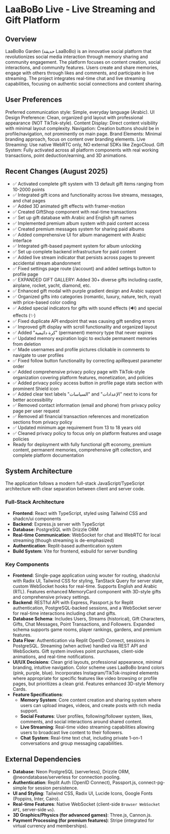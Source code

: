 # LaaBoBo Live - Live Streaming and Gift Platform

## Overview
LaaBoBo Garden (حديقة LaaBoBo) is an innovative social platform that revolutionizes social media interaction through memory sharing and community engagement. The platform focuses on content creation, social interactions, and community features. Users create and share memories, engage with others through likes and comments, and participate in live streaming. The project integrates real-time chat and live streaming capabilities, focusing on authentic social connections and content sharing.

## User Preferences
Preferred communication style: Simple, everyday language (Arabic).
UI Design Preference: Clean, organized grid layout with professional appearance (NOT TikTok-style).
Content Display: Direct content visibility with minimal layout complexity.
Navigation: Creation buttons should be in profile/navigation, not prominently on main page.
Brand Elements: Minimal branding approach, focus on content over branding elements.
Live Streaming: Use native WebRTC only, NO external SDKs like ZegoCloud.
Gift System: Fully activated across all platform components with real working transactions, point deduction/earning, and 3D animations.

## Recent Changes (August 2025)
- ✅ Activated complete gift system with 13 default gift items ranging from 10-2000 points
- ✅ Integrated gift icons and functionality across live streams, messages, and chat pages
- ✅ Added 3D animated gift effects with framer-motion
- ✅ Created GiftShop component with real-time transactions
- ✅ Set up gift database with Arabic and English gift names
- ✅ Implemented premium album system with paid content access
- ✅ Created premium messages system for sharing paid albums
- ✅ Added comprehensive UI for album management with Arabic interface
- ✅ Integrated gift-based payment system for album unlocking
- ✅ Set up complete backend infrastructure for paid content
- ✅ Added live stream indicator that persists across pages to prevent accidental stream abandonment
- ✅ Fixed settings page route (/account) and added settings button to profile page
- ✅ EXPANDED GIFT GALLERY: Added 30+ diverse gifts including castle, airplane, rocket, yacht, diamond, etc.
- ✅ Enhanced gift modal with purple gradient design and Arabic support
- ✅ Organized gifts into categories (romantic, luxury, nature, tech, royal) with price-based color coding
- ✅ Added special indicators for gifts with sound effects (🔊) and special effects (✨)
- ✅ Fixed duplicate API endpoint that was causing gift sending errors
- ✅ Improved gift display with scroll functionality and organized layout
- ✅ Added "كرة دائيمية" (permanent) memory type that never expires
- ✅ Updated memory expiration logic to exclude permanent memories from deletion
- ✅ Made usernames and profile pictures clickable in comments to navigate to user profiles
- ✅ Fixed follow button functionality by correcting apiRequest parameter order
- ✅ Added comprehensive privacy policy page with TikTok-style organization covering platform features, monetization, and policies
- ✅ Added privacy policy access button in profile page stats section with prominent Shield icon
- ✅ Added clear text labels "السياسات" and "الإعدادات" next to icons for better accessibility
- ✅ Removed contact information (email and phone) from privacy policy page per user request
- ✅ Removed all financial transaction references and monetization sections from privacy policy
- ✅ Updated minimum age requirement from 13 to 18 years old
- ✅ Cleaned privacy policy to focus only on platform features and usage policies
- Ready for deployment with fully functional gift economy, premium content, permanent memories, comprehensive gift collection, and complete platform documentation

## System Architecture
The application follows a modern full-stack JavaScript/TypeScript architecture with clear separation between client and server code.

### Full-Stack Architecture
- **Frontend**: React with TypeScript, styled using Tailwind CSS and shadcn/ui components
- **Backend**: Express.js server with TypeScript
- **Database**: PostgreSQL with Drizzle ORM
- **Real-time Communication**: WebSocket for chat and WebRTC for local streaming (though streaming is de-emphasized)
- **Authentication**: Replit-based authentication system
- **Build System**: Vite for frontend, esbuild for server bundling

### Key Components
- **Frontend**: Single-page application using wouter for routing, shadcn/ui with Radix UI, Tailwind CSS for styling, TanStack Query for server state, custom WebSocket hooks for real-time. Supports English and Arabic (RTL). Features enhanced MemoryCard component with 3D-style gifts and comprehensive privacy settings.
- **Backend**: RESTful API with Express, Passport.js for Replit authentication, PostgreSQL-backed sessions, and a WebSocket server for real-time interactions including chat and gifts.
- **Database Schema**: Includes Users, Streams (historical), Gift Characters, Gifts, Chat Messages, Point Transactions, and Followers. Expanded schema supports game rooms, player rankings, gardens, and premium features.
- **Data Flow**: Authentication via Replit OpenID Connect, sessions in PostgreSQL. Streaming (when active) handled via REST API and WebSockets. Gift system involves point purchases, client-side animations, and real-time notifications.
- **UI/UX Decisions**: Clean grid layouts, professional appearance, minimal branding, intuitive navigation. Color scheme uses LaaBoBo brand colors (pink, purple, blue). Incorporates Instagram/TikTok-inspired elements where appropriate for specific features like video browsing or profile pages, but prioritizes a clean grid. Features enhanced 3D-style Memory Cards.
- **Feature Specifications**:
    - **Memory System**: Core content creation and sharing system where users can upload images, videos, and create posts with rich media support.
    - **Social Features**: User profiles, following/follower system, likes, comments, and social interactions around shared content.
    - **Live Streaming**: Real-time video streaming capabilities allowing users to broadcast live content to their followers.
    - **Chat System**: Real-time text chat, including private 1-on-1 conversations and group messaging capabilities.

## External Dependencies
- **Database**: Neon PostgreSQL (serverless), Drizzle ORM, @neondatabase/serverless for connection pooling.
- **Authentication**: Replit Auth (OpenID Connect), Passport.js, connect-pg-simple for session persistence.
- **UI and Styling**: Tailwind CSS, Radix UI, Lucide Icons, Google Fonts (Poppins, Inter, Cairo).
- **Real-time Features**: Native WebSocket (client-side `Browser WebSocket API`, server-side `ws`).
- **3D Graphics/Physics (for advanced games)**: Three.js, Cannon.js.
- **Payment Processing (for premium features)**: Stripe (integrated for virtual currency and memberships).